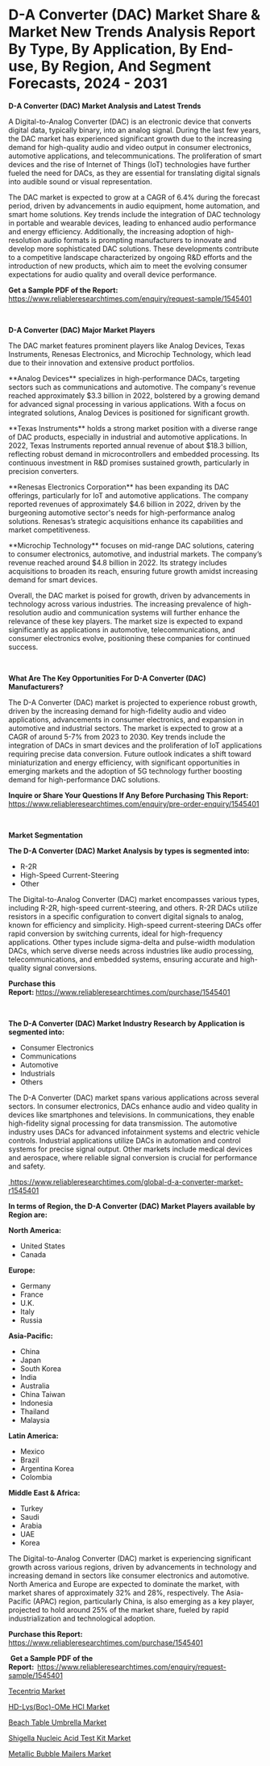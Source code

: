 <p><h1>D-A Converter (DAC) Market Share & Market New Trends Analysis Report By Type, By Application, By End-use, By Region, And Segment Forecasts, 2024 - 2031</h1></p><p><strong>D-A Converter (DAC) Market Analysis and Latest Trends</strong></p>
<p><p>A Digital-to-Analog Converter (DAC) is an electronic device that converts digital data, typically binary, into an analog signal. During the last few years, the DAC market has experienced significant growth due to the increasing demand for high-quality audio and video output in consumer electronics, automotive applications, and telecommunications. The proliferation of smart devices and the rise of Internet of Things (IoT) technologies have further fueled the need for DACs, as they are essential for translating digital signals into audible sound or visual representation.</p><p>The DAC market is expected to grow at a CAGR of 6.4% during the forecast period, driven by advancements in audio equipment, home automation, and smart home solutions. Key trends include the integration of DAC technology in portable and wearable devices, leading to enhanced audio performance and energy efficiency. Additionally, the increasing adoption of high-resolution audio formats is prompting manufacturers to innovate and develop more sophisticated DAC solutions. These developments contribute to a competitive landscape characterized by ongoing R&D efforts and the introduction of new products, which aim to meet the evolving consumer expectations for audio quality and overall device performance.</p></p>
<p><strong>Get a Sample PDF of the Report:&nbsp;</strong> <a href="https://www.reliableresearchtimes.com/enquiry/request-sample/1545401?utm_campaign=1287&utm_medium=2&utm_source=Github&utm_content=ia&utm_term=29092024&utm_id=d-a-converter-dac">https://www.reliableresearchtimes.com/enquiry/request-sample/1545401</a></p>
<p>&nbsp;</p>
<p><strong>D-A Converter (DAC) Major Market Players</strong></p>
<p><p>The DAC market features prominent players like Analog Devices, Texas Instruments, Renesas Electronics, and Microchip Technology, which lead due to their innovation and extensive product portfolios. </p><p>**Analog Devices** specializes in high-performance DACs, targeting sectors such as communications and automotive. The company's revenue reached approximately $3.3 billion in 2022, bolstered by a growing demand for advanced signal processing in various applications. With a focus on integrated solutions, Analog Devices is positioned for significant growth.</p><p>**Texas Instruments** holds a strong market position with a diverse range of DAC products, especially in industrial and automotive applications. In 2022, Texas Instruments reported annual revenue of about $18.3 billion, reflecting robust demand in microcontrollers and embedded processing. Its continuous investment in R&D promises sustained growth, particularly in precision converters.</p><p>**Renesas Electronics Corporation** has been expanding its DAC offerings, particularly for IoT and automotive applications. The company reported revenues of approximately $4.6 billion in 2022, driven by the burgeoning automotive sector's needs for high-performance analog solutions. Renesas’s strategic acquisitions enhance its capabilities and market competitiveness.</p><p>**Microchip Technology** focuses on mid-range DAC solutions, catering to consumer electronics, automotive, and industrial markets. The company’s revenue reached around $4.8 billion in 2022. Its strategy includes acquisitions to broaden its reach, ensuring future growth amidst increasing demand for smart devices.</p><p>Overall, the DAC market is poised for growth, driven by advancements in technology across various industries. The increasing prevalence of high-resolution audio and communication systems will further enhance the relevance of these key players. The market size is expected to expand significantly as applications in automotive, telecommunications, and consumer electronics evolve, positioning these companies for continued success.</p></p>
<p>&nbsp;</p>
<p><strong>What Are The Key Opportunities For D-A Converter (DAC) Manufacturers?</strong></p>
<p><p>The D-A Converter (DAC) market is projected to experience robust growth, driven by the increasing demand for high-fidelity audio and video applications, advancements in consumer electronics, and expansion in automotive and industrial sectors. The market is expected to grow at a CAGR of around 5-7% from 2023 to 2030. Key trends include the integration of DACs in smart devices and the proliferation of IoT applications requiring precise data conversion. Future outlook indicates a shift toward miniaturization and energy efficiency, with significant opportunities in emerging markets and the adoption of 5G technology further boosting demand for high-performance DAC solutions.</p></p>
<p><strong>Inquire or Share Your Questions If Any Before Purchasing This Report:</strong> <a href="https://www.reliableresearchtimes.com/enquiry/pre-order-enquiry/1545401?utm_campaign=1287&utm_medium=2&utm_source=Github&utm_content=ia&utm_term=29092024&utm_id=d-a-converter-dac">https://www.reliableresearchtimes.com/enquiry/pre-order-enquiry/1545401</a></p>
<p>&nbsp;</p>
<p><strong>Market Segmentation</strong></p>
<p><strong>The D-A Converter (DAC) Market Analysis by types is segmented into:</strong></p>
<p><ul><li>R-2R</li><li>High-Speed Current-Steering</li><li>Other</li></ul></p>
<p><p>The Digital-to-Analog Converter (DAC) market encompasses various types, including R-2R, high-speed current-steering, and others. R-2R DACs utilize resistors in a specific configuration to convert digital signals to analog, known for efficiency and simplicity. High-speed current-steering DACs offer rapid conversion by switching currents, ideal for high-frequency applications. Other types include sigma-delta and pulse-width modulation DACs, which serve diverse needs across industries like audio processing, telecommunications, and embedded systems, ensuring accurate and high-quality signal conversions.</p></p>
<p><strong>Purchase this Report:&nbsp;</strong><a href="https://www.reliableresearchtimes.com/purchase/1545401?utm_campaign=1287&utm_medium=2&utm_source=Github&utm_content=ia&utm_term=29092024&utm_id=d-a-converter-dac">https://www.reliableresearchtimes.com/purchase/1545401</a></p>
<p>&nbsp;</p>
<p><strong>The D-A Converter (DAC) Market Industry Research by Application is segmented into:</strong></p>
<p><ul><li>Consumer Electronics</li><li>Communications</li><li>Automotive</li><li>Industrials</li><li>Others</li></ul></p>
<p><p>The D-A Converter (DAC) market spans various applications across several sectors. In consumer electronics, DACs enhance audio and video quality in devices like smartphones and televisions. In communications, they enable high-fidelity signal processing for data transmission. The automotive industry uses DACs for advanced infotainment systems and electric vehicle controls. Industrial applications utilize DACs in automation and control systems for precise signal output. Other markets include medical devices and aerospace, where reliable signal conversion is crucial for performance and safety.</p></p>
<p><a href="https://www.reliableresearchtimes.com/global-d-a-converter-market-r1545401?utm_campaign=1287&utm_medium=2&utm_source=Github&utm_content=ia&utm_term=29092024&utm_id=d-a-converter-dac">&nbsp;https://www.reliableresearchtimes.com/global-d-a-converter-market-r1545401</a></p>
<p><strong>In terms of Region, the D-A Converter (DAC) Market Players available by Region are:</strong></p>
<p>
    <p> <strong> North America: </strong>
        <ul>
            <li>United States</li>
            <li>Canada</li>
        </ul>
        </p> 
    <p> <strong> Europe: </strong>
        <ul>
            <li>Germany</li>
            <li>France</li>
            <li>U.K.</li>
            <li>Italy</li>
            <li>Russia</li>
        </ul>
        </p> 
    <p> <strong> Asia-Pacific: </strong>
        <ul>
            <li>China</li>
            <li>Japan</li>
            <li>South Korea</li>
            <li>India</li>
            <li>Australia</li>
            <li>China Taiwan</li>
            <li>Indonesia</li>
            <li>Thailand</li>
            <li>Malaysia</li>
        </ul>
        </p> 
    <p> <strong> Latin America: </strong>
        <ul>
            <li>Mexico</li>
            <li>Brazil</li>
            <li>Argentina Korea</li>
            <li>Colombia</li>
        </ul>
        </p> 
    <p> <strong> Middle East & Africa: </strong>
        <ul>
            <li>Turkey</li>
            <li>Saudi</li>
            <li>Arabia</li>
            <li>UAE</li>
            <li>Korea</li>
        </ul>
    </p>
    </p>
<p><p>The Digital-to-Analog Converter (DAC) market is experiencing significant growth across various regions, driven by advancements in technology and increasing demand in sectors like consumer electronics and automotive. North America and Europe are expected to dominate the market, with market shares of approximately 32% and 28%, respectively. The Asia-Pacific (APAC) region, particularly China, is also emerging as a key player, projected to hold around 25% of the market share, fueled by rapid industrialization and technological adoption.</p></p>
<p><strong>Purchase this Report: </strong><a href="https://www.reliableresearchtimes.com/purchase/1545401?utm_campaign=1287&utm_medium=2&utm_source=Github&utm_content=ia&utm_term=29092024&utm_id=d-a-converter-dac">https://www.reliableresearchtimes.com/purchase/1545401</a></p>
<p>&nbsp;<strong>Get a Sample PDF of the Report:&nbsp;&nbsp;</strong><a href="https://www.reliableresearchtimes.com/enquiry/request-sample/1545401?utm_campaign=1287&utm_medium=2&utm_source=Github&utm_content=ia&utm_term=29092024&utm_id=d-a-converter-dac">https://www.reliableresearchtimes.com/enquiry/request-sample/1545401</a></p>
<p><strong></strong></p>
<p><p><a href="https://issuu.com/reportprime-2/docs/tecentriq-market-size-2030.pptx_9eb8e2f2a1163c?utm_campaign=1287&utm_medium=2&utm_source=Github&utm_content=ia&utm_term=29092024&utm_id=d-a-converter-dac">Tecentriq Market</a></p><p><a href="https://github.com/nathandecarvalho/Market-Research-Report-List-5/blob/main/hd-lysboc-ome-hcl-market.md?utm_campaign=1287&utm_medium=2&utm_source=Github&utm_content=ia&utm_term=29092024&utm_id=d-a-converter-dac">HD-Lys(Boc)-OMe HCl Market</a></p><p><a href="https://www.linkedin.com/pulse/beach-table-umbrella-market-size-share-competitive-landscape-u6zoc?utm_campaign=1287&utm_medium=2&utm_source=Github&utm_content=ia&utm_term=29092024&utm_id=d-a-converter-dac">Beach Table Umbrella Market</a></p><p><a href="https://issuu.com/reportprime-2/docs/shigella-nucleic-acid-test-kit-mark_97b261114c38a5?utm_campaign=1287&utm_medium=2&utm_source=Github&utm_content=ia&utm_term=29092024&utm_id=d-a-converter-dac">Shigella Nucleic Acid Test Kit Market</a></p><p><a href="https://www.linkedin.com/pulse/how-regional-global-trends-shaping-metallic-bubble-mailers-market-hqjrc?utm_campaign=1287&utm_medium=2&utm_source=Github&utm_content=ia&utm_term=29092024&utm_id=d-a-converter-dac">Metallic Bubble Mailers Market</a></p></p>